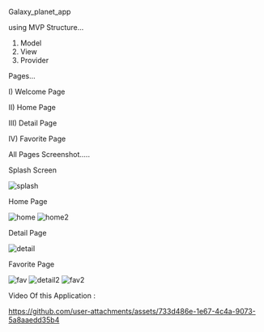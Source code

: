 Galaxy_planet_app

using MVP Structure...

1. Model
2. View
3. Provider

Pages...

I)   Welcome Page

II)  Home Page

III) Detail Page

IV)  Favorite Page

All Pages Screenshot.....

Splash Screen

![splash](https://github.com/user-attachments/assets/c7316a6e-b914-4f45-991f-62f1f34c697b)

Home Page

![home](https://github.com/user-attachments/assets/b559cab4-ac1a-49a9-95bb-75da097ff349)
![home2](https://github.com/user-attachments/assets/cd19e580-0d2f-4099-a8a9-984f2c36d13b)

Detail Page

![detail](https://github.com/user-attachments/assets/f625fda4-8dd2-4bfe-a4fc-990505200284)

Favorite Page

![fav](https://github.com/user-attachments/assets/4f90ab89-9872-405d-84ba-a60b0a66bc08)
![detail2](https://github.com/user-attachments/assets/3d0c70db-f847-4555-b818-e068b7f46273)
![fav2](https://github.com/user-attachments/assets/14ea9ad9-164c-47de-986f-3128affb0a33)


Video Of this Application :

https://github.com/user-attachments/assets/733d486e-1e67-4c4a-9073-5a8aaedd35b4


